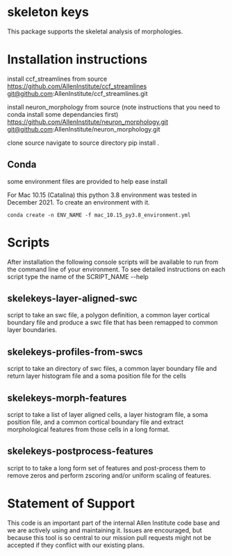 # skeleton keys

This package supports the skeletal analysis of morphologies.



Installation instructions
=========================


install ccf_streamlines from source
https://github.com/AllenInstitute/ccf_streamlines
git@github.com:AllenInstitute/ccf_streamlines.git

install neuron_morphology from source
(note instructions that you need to conda install some dependancies first)
https://github.com/AllenInstitute/neuron_morphology.git
git@github.com:AllenInstitute/neuron_morphology.git


clone source
navigate to source directory
pip install .

Conda
-----
some environment files are provided to help ease install

For Mac 10.15 (Catalina) this python 3.8 environment was tested in December 2021.
To create an environment with it.

    conda create -n ENV_NAME -f mac_10.15_py3.8_environment.yml

Scripts
=======
After installation the following console scripts will be available to run from the command line of your environment. To see detailed instructions on each script type the name of the SCRIPT_NAME --help

skelekeys-layer-aligned-swc
----------------------------
script to take an swc file, a polygon definition, a common layer cortical boundary file and produce a swc file that has been remapped to common layer boundaries.

skelekeys-profiles-from-swcs
--------------------------------
script to take an directory of swc files, a common layer boundary file and return layer histogram file and a soma position file for the cells

skelekeys-morph-features
----------------------------
script to take a list of layer aligned cells, a layer histogram file, a soma position file, and a common cortical boundary file and extract morphological features from those cells in a long format.

skelekeys-postprocess-features
------------------------------
script to to take a long form set of features and post-process them to remove zeros and perform zscoring and/or uniform scaling of features.

Statement of Support
====================
This code is an important part of the internal Allen Institute code base and we are actively using and maintaining it. Issues are encouraged, but because this tool is so central to our mission pull requests might not be accepted if they conflict with our existing plans.






